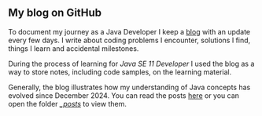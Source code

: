 ## My blog on GitHub

To document my journey as a Java Developer I keep a [blog](https://geertjan-kuip.github.io/) with an update every few days. I write about coding problems I encounter, solutions I find, things I learn and accidental milestones. 

During the process of learning for _Java SE 11 Developer_ I used the blog as a way to store notes, including code samples, on the learning material. 

Generally, the blog illustrates how my understanding of Java concepts has evolved since December 2024. You can read the posts [here](https://geertjan-kuip.github.io/) or you can open the folder [_\_posts_](https://github.com/GeertJan-Kuip/GeertJan-Kuip.github.io/tree/main/_posts) to view them. 